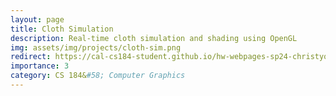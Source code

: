 ```yaml
---
layout: page
title: Cloth Simulation
description: Real-time cloth simulation and shading using OpenGL
img: assets/img/projects/cloth-sim.png
redirect: https://cal-cs184-student.github.io/hw-webpages-sp24-christyquang/hw4/index.html
importance: 3
category: CS 184&#58; Computer Graphics
---
```

